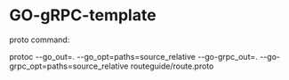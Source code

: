 # GO-gRPC-template

proto command:

protoc --go_out=. --go_opt=paths=source_relative --go-grpc_out=. --go-grpc_opt=paths=source_relative routeguide/route.proto